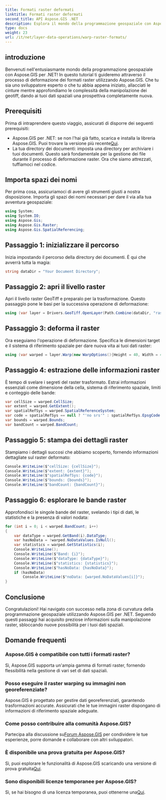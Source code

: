 ```yaml
---
title: Formati raster deformati
linktitle: Formati raster deformati
second_title: API Aspose.GIS .NET
description: Esplora il mondo della programmazione geospaziale con Aspose.GIS per .NET. Impara a deformare i formati raster passo dopo passo per una migliore visualizzazione dei dati spaziali.
type: docs
weight: 23
url: /it/net/layer-data-operations/warp-raster-formats/
---
```

## introduzione
Benvenuti nell'entusiasmante mondo della programmazione geospaziale con Aspose.GIS per .NET! In questo tutorial ti guideremo attraverso il processo di deformazione dei formati raster utilizzando Aspose.GIS. Che tu sia uno sviluppatore esperto o che tu abbia appena iniziato, allacciati le cinture mentre approfondiamo le complessità della manipolazione dei geotiff, dando ai tuoi dati spaziali una prospettiva completamente nuova.
## Prerequisiti
Prima di intraprendere questo viaggio, assicurati di disporre dei seguenti prerequisiti:
-  Aspose.GIS per .NET: se non l'hai già fatto, scarica e installa la libreria Aspose.GIS. Puoi trovare la versione più recente[Qui](https://releases.aspose.com/gis/net/).
- La tua directory dei documenti: imposta una directory per archiviare i tuoi documenti. Questo sarà fondamentale per la gestione dei file durante il processo di deformazione raster.
Ora che siamo attrezzati, tuffiamoci nel codice.
## Importa spazi dei nomi
Per prima cosa, assicuriamoci di avere gli strumenti giusti a nostra disposizione. Importa gli spazi dei nomi necessari per dare il via alla tua avventura geospaziale:
```csharp
using System;
using System.IO;
using Aspose.Gis;
using Aspose.Gis.Raster;
using Aspose.Gis.SpatialReferencing;
```
## Passaggio 1: inizializzare il percorso
Inizia impostando il percorso della directory dei documenti. È qui che avverrà tutta la magia:
```csharp
string dataDir = "Your Document Directory";
```
## Passaggio 2: apri il livello raster
Apri il livello raster GeoTiff e preparalo per la trasformazione. Questo passaggio pone le basi per la successiva operazione di deformazione:
```csharp
using (var layer = Drivers.GeoTiff.OpenLayer(Path.Combine(dataDir, "raster_float32.tif")))
```
## Passaggio 3: deforma il raster
Ora eseguiamo l'operazione di deformazione. Specifica le dimensioni target e il sistema di riferimento spaziale per dare nuova vita ai tuoi dati raster:
```csharp
using (var warped = layer.Warp(new WarpOptions(){Height = 40, Width = 40, TargetSpatialReferenceSystem = SpatialReferenceSystem.Wgs84}))
```
## Passaggio 4: estrazione delle informazioni raster
È tempo di svelare i segreti del raster trasformato. Estrai informazioni essenziali come dimensione della cella, sistema di riferimento spaziale, limiti e conteggio delle bande:
```csharp
var cellSize = warped.CellSize;
var extent = warped.GetExtent();
var spatialRefSys = warped.SpatialReferenceSystem;
var code = spatialRefSys == null ? "'no srs'" : spatialRefSys.EpsgCode.ToString();
var bounds = warped.Bounds;
var bandCount = warped.BandCount;
```
## Passaggio 5: stampa dei dettagli raster
Stampiamo i dettagli succosi che abbiamo scoperto, fornendo informazioni dettagliate sul raster deformato:
```csharp
Console.WriteLine($"cellSize: {cellSize}");
Console.WriteLine($"extent: {extent}");
Console.WriteLine($"spatialRefSys: {code}");
Console.WriteLine($"bounds: {bounds}");
Console.WriteLine($"bandCount: {bandCount}");
```
## Passaggio 6: esplorare le bande raster
Approfondisci le singole bande del raster, svelando i tipi di dati, le statistiche e la presenza di valori nodata:
```csharp
for (int i = 0; i < warped.BandCount; i++)
{
    var dataType = warped.GetBand(i).DataType;
    var hasNoData = !warped.NoDataValues.IsNull();
    var statistics = warped.GetStatistics(i);
    Console.WriteLine();
    Console.WriteLine($"Band: {i}");
    Console.WriteLine($"dataType: {dataType}");
    Console.WriteLine($"statistics: {statistics}");
    Console.WriteLine($"hasNoData: {hasNoData}");
    if (hasNoData)
        Console.WriteLine($"noData: {warped.NoDataValues[i]}");
}
```
## Conclusione
Congratulazioni! Hai navigato con successo nella zona di curvatura della programmazione geospaziale utilizzando Aspose.GIS per .NET. Seguendo questi passaggi hai acquisito preziose informazioni sulla manipolazione raster, sbloccando nuove possibilità per i tuoi dati spaziali.
## Domande frequenti
### Aspose.GIS è compatibile con tutti i formati raster?
Sì, Aspose.GIS supporta un'ampia gamma di formati raster, fornendo flessibilità nella gestione di vari set di dati spaziali.
### Posso eseguire il raster warping su immagini non georeferenziate?
Aspose.GIS è progettato per gestire dati georeferenziati, garantendo trasformazioni accurate. Assicurati che le tue immagini raster dispongano di informazioni di riferimento spaziale adeguate.
### Come posso contribuire alla comunità Aspose.GIS?
 Partecipa alla discussione su[Forum Aspose.GIS](https://forum.aspose.com/c/gis/33) per condividere le tue esperienze, porre domande e collaborare con altri sviluppatori.
### È disponibile una prova gratuita per Aspose.GIS?
 Sì, puoi esplorare le funzionalità di Aspose.GIS scaricando una versione di prova gratuita[Qui](https://releases.aspose.com/).
### Sono disponibili licenze temporanee per Aspose.GIS?
 Sì, se hai bisogno di una licenza temporanea, puoi ottenerne una[Qui](https://purchase.aspose.com/temporary-license/).